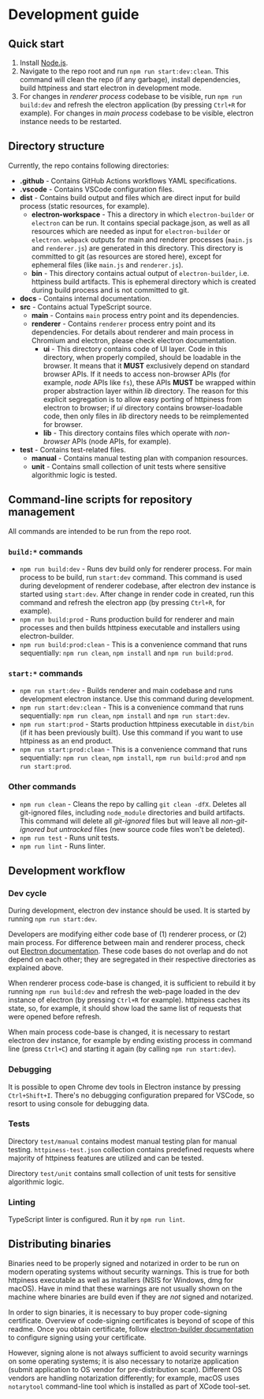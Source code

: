 # Development guide

## Quick start

1. Install [Node.js](https://nodejs.org/en).
2. Navigate to the repo root and run `npm run start:dev:clean`. This command will clean the repo (if any garbage), install dependencies, build httpiness and start electron in development mode.
3. For changes in *renderer process* codebase to be visible, run `npm run build:dev` and refresh the electron application (by pressing `Ctrl+R` for example). For changes in *main process* codebase to be visible, electron instance needs to be restarted.

## Directory structure

Currently, the repo contains following directories:

- **.github** - Contains GitHub Actions workflows YAML specifications.
- **.vscode** - Contains VSCode configuration files.
- **dist** - Contains build output and files which are direct input for build process (static resources, for example).
  - **electron-workspace** - This a directory in which `electron-builder` or `electron` can be run. It contains special package.json, as well as all resources which are needed as input for `electron-builder` or `electron`. `webpack` outputs for main and renderer processes (`main.js` and `renderer.js`) are generated in this directory. This directory is committed to git (as resources are stored here), except for ephemeral files (like `main.js` and `renderer.js`).
  - **bin** - This directory contains actual output of `electron-builder`, i.e. httpiness build artifacts. This is ephemeral directory which is created during build process and is not committed to git.
- **docs** - Contains internal documentation.
- **src** - Contains actual TypeScript source.
  - **main** - Contains `main` process entry point and its dependencies.
  - **renderer** - Contains `renderer` process entry point and its dependencies. For details about renderer and main process in Chromium and electron, please check electron documentation.
    - **ui** - This directory contains code of UI layer. Code in this directory, when properly compiled, should be loadable in the browser. It means that it **MUST** exclusively depend on standard browser APIs. If it needs to access non-browser APIs (for example, *node* APIs like `fs`), these APIs **MUST** be wrapped within proper abstraction layer within *lib* directory. The reason for this explicit segregation is to allow easy porting of httpiness from electron to browser; if *ui* directory contains browser-loadable code, then only files in *lib* directory needs to be reimplemented for browser.  
    - **lib** - This directory contains files which operate with *non-browser* APIs (node APIs, for example).
- **test** - Contains test-related files.
  - **manual** - Contains manual testing plan with companion resources.
  - **unit** - Contains small collection of unit tests where sensitive algorithmic logic is tested.

## Command-line scripts for repository management

All commands are intended to be run from the repo root.

### `build:*` commands

- `npm run build:dev` - Runs dev build only for renderer process. For main process to be build, run `start:dev` command. This command is used during development of renderer codebase, after electron dev instance is started using `start:dev`. After change in render code in created, run this command and refresh the electron app (by pressing `Ctrl+R`, for example).
- `npm run build:prod` - Runs production build for renderer and main processes and then builds httpiness executable and installers using electron-builder.
- `npm run build:prod:clean` - This is a convenience command that runs sequentially: `npm run clean`, `npm install` and `npm run build:prod`.

### `start:*` commands

- `npm run start:dev` - Builds renderer and main codebase and runs development electron instance. Use this command during development.
- `npm run start:dev:clean` - This is a convenience command that runs sequentially: `npm run clean`, `npm install` and `npm run start:dev`.
- `npm run start:prod` - Starts production httpiness executable in `dist/bin` (if it has been previously built). Use this command if you want to use httpiness as an end product.
- `npm run start:prod:clean` - This is a convenience command that runs sequentially: `npm run clean`, `npm install`, `npm run build:prod` and `npm run start:prod`.

### Other commands

- `npm run clean` - Cleans the repo by calling `git clean -dfX`. Deletes all git-ignored files, including `node_module` directories and build artifacts. This command will delete all *git-ignored* files but will leave all *non-git-ignored but untracked* files (new source code files won't be deleted).
- `npm run test` - Runs unit tests.
- `npm run lint` - Runs linter.

## Development workflow

### Dev cycle

During development, electron dev instance should be used. It is started by running `npm run start:dev`.

Developers are modifying either code base of (1) renderer process, or (2) main process. For difference between main and renderer process, check out [Electron documentation](https://www.electronjs.org/docs/latest/tutorial/process-model). These code bases do not overlap and do not depend on each other; they are segregated in their respective directories as explained above.

When renderer process code-base is changed, it is sufficient to rebuild it by running `npm run build:dev` and refresh the web-page loaded in the dev instance of electron (by pressing `Ctrl+R` for example). httpiness caches its state, so, for example, it should show load the same list of requests that were opened before refresh.

When main process code-base is changed, it is necessary to restart electron dev instance, for example by ending existing process in command line (press `Ctrl+C`) and starting it again (by calling `npm run start:dev`).

### Debugging

It is possible to open Chrome dev tools in Electron instance by pressing `Ctrl+Shift+I`. There's no debugging configuration prepared for VSCode, so resort to using console for debugging data.

### Tests

Directory `test/manual` contains modest manual testing plan for manual testing. `httpiness-test.json` collection contains predefined requests where majority of httpiness features are utilized and can be tested.

Directory `test/unit` contains small collection of unit tests for sensitive algorithmic logic.

### Linting

TypeScript linter is configured. Run it by `npm run lint`.

## Distributing binaries

Binaries need to be properly signed and notarized in order to be run on modern operating systems without security warnings. This is true for both httpiness executable as well as installers (NSIS for Windows, dmg for macOS). Have in mind that these warnings are not usually shown on the machine where binaries are build even if they are *not* signed and notarized.

In order to sign binaries, it is necessary to buy proper code-signing certificate. Overview of code-signing certificates is beyond of scope of this readme. Once you obtain certificate, follow [electron-builder documentation](https://www.electron.build/code-signing) to configure signing using your certificate.

However, signing alone is not always sufficient to avoid security warnings on some operating systems; it is also necessary to notarize application (submit application to OS vendor for pre-distribution scan). Different OS vendors are handling notarization differently; for example, macOS uses `notarytool` command-line tool which is installed as part of XCode tool-set.

